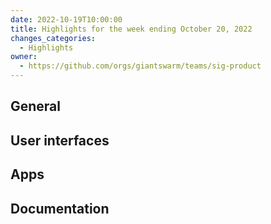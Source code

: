 ```yaml
---
date: 2022-10-19T10:00:00
title: Highlights for the week ending October 20, 2022
changes_categories:
  - Highlights
owner:
  - https://github.com/orgs/giantswarm/teams/sig-product
---
```

## General

## User interfaces

## Apps

## Documentation


